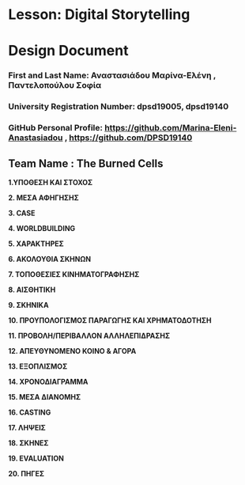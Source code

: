 # Lesson: Digital Storytelling
# Design Document

### First and Last Name: Αναστασιάδου Μαρίνα-Ελένη , Παντελοπούλου Σοφία 
### University Registration Number: dpsd19005, dpsd19140
### GitHub Personal Profile: https://github.com/Marina-Eleni-Anastasiadou , https://github.com/DPSD19140
## Team Name : The Burned Cells

<p>
  
  
  <p><strong>1.ΥΠΟΘΕΣΗ ΚΑΙ ΣΤΟΧΟΣ </strong> 
    </p>
    
  <p><strong>2. ΜΕΣΑ ΑΦΗΓΗΣΗΣ</strong>
     </p>
      
   <p><strong>3. CASE</strong>
         </p>
         
   <p><strong>4. WORLDBUILDING </strong>
         </p>     
         
   <p><strong>5. ΧΑΡΑΚΤΗΡΕΣ</strong>
         </p>   
         
         
 <p><strong>6. ΑΚΟΛΟΥΘΙΑ ΣΚΗΝΩΝ</strong>
         </p> 
         
 <p><strong>7. ΤΟΠΟΘΕΣΙΕΣ ΚΙΝΗΜΑΤΟΓΡΑΦΗΣΗΣ</strong>
         </p> 
         
 <p><strong>8. ΑΙΣΘΗΤΙΚΗ</strong>
         </p> 
         
 <p><strong>9. ΣΚΗΝΙΚΑ</strong>
         </p>      
         
 <p><strong>10. ΠΡΟΥΠΟΛΟΓΙΣΜΟΣ ΠΑΡΑΓΩΓΗΣ ΚΑΙ ΧΡΗΜΑΤΟΔΟΤΗΣΗ</strong>
         </p>   
         
 <p><strong>11. ΠΡΟΒΟΛΗ/ΠΕΡΙΒΑΛΛΟΝ ΑΛΛΗΛΕΠΙΔΡΑΣΗΣ</strong>
         </p>

 <p><strong>12. ΑΠΕΥΘΥΝΟΜΕΝΟ ΚΟΙΝΟ & ΑΓΟΡΑ</strong>
         </p>
 <p><strong>13. ΕΞΟΠΛΙΣΜΟΣ</strong>
         </p>    
 <p><strong>14. ΧΡΟΝΟΔΙΑΓΡΑΜΜΑ</strong>
         </p> 
 <p><strong>15. ΜΕΣΑ ΔΙΑΝΟΜΗΣ</strong>
         </p>  
 <p><strong>16. CASTING</strong>
         </p>         
          <p><strong>17. ΛΗΨΕΙΣ</strong>
         </p>    
<p><strong>18. ΣΚΗΝΕΣ</strong>
         </p>   
 <p><strong>19. EVALUATION</strong>
         </p>   
    <p><strong>20. ΠΗΓΕΣ</strong>
         </p>        
